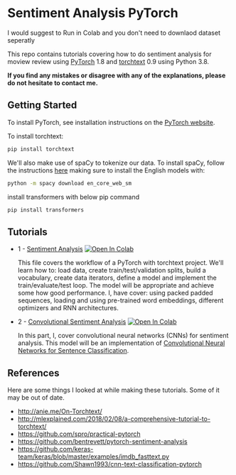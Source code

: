 # Sentiment Analysis PyTorch
I would suggest to Run in Colab and you don't need to downlaod dataset seperatly 

This repo contains tutorials covering how to do sentiment analysis for moview review using [PyTorch](https://github.com/pytorch/pytorch) 1.8 and [torchtext](https://github.com/pytorch/text) 0.9 using Python 3.8.


**If you find any mistakes or disagree with any of the explanations, please do not hesitate to contact me.**

## Getting Started

To install PyTorch, see installation instructions on the [PyTorch website](https://pytorch.org/get-started/locally).

To install torchtext:

``` bash
pip install torchtext
```

We'll also make use of spaCy to tokenize our data. To install spaCy, follow the instructions [here](https://spacy.io/usage/) making sure to install the English models with:

``` bash
python -m spacy download en_core_web_sm
```

install transformers with below pip command

```bash
pip install transformers
```

## Tutorials

* 1 - [Sentiment Analysis](https://github.com/razacode/Sentiment-Analysis-Movie-Review/blob/main/SA_2%20with%2010%20epocs.ipynb) [![Open In Colab](https://colab.research.google.com/assets/colab-badge.svg)](https://colab.research.google.com/github/bentrevett/pytorch-sentiment-analysis/blob/master/2%20-%20Upgraded%20Sentiment%20Analysis.ipynb)

    This file covers the workflow of a PyTorch with torchtext project. We'll learn how to: load data, create train/test/validation splits, build a vocabulary, create data iterators, define a model and implement the train/evaluate/test loop. The model will be appropriate and achieve some how good performance. I, have cover: using packed padded sequences, loading and using pre-trained word embeddings, different optimizers and RNN architectures.

* 2 - [Convolutional Sentiment Analysis](https://github.com/razacode/Sentiment-Analysis-Movie-Review/blob/main/SA_4_with%201d%20cnn.ipynb) [![Open In Colab](https://colab.research.google.com/assets/colab-badge.svg)](https://colab.research.google.com/github/bentrevett/pytorch-sentiment-analysis/blob/master/4%20-%20Convolutional%20Sentiment%20Analysis.ipynb)

    In this part, I, cover convolutional neural networks (CNNs) for sentiment analysis. This model will be an implementation of [Convolutional Neural Networks for Sentence Classification](https://arxiv.org/abs/1408.5882).

## References

Here are some things I looked at while making these tutorials. Some of it may be out of date.

* http://anie.me/On-Torchtext/
* http://mlexplained.com/2018/02/08/a-comprehensive-tutorial-to-torchtext/
* https://github.com/spro/practical-pytorch
* https://github.com/bentrevett/pytorch-sentiment-analysis
* https://github.com/keras-team/keras/blob/master/examples/imdb_fasttext.py
* https://github.com/Shawn1993/cnn-text-classification-pytorch

